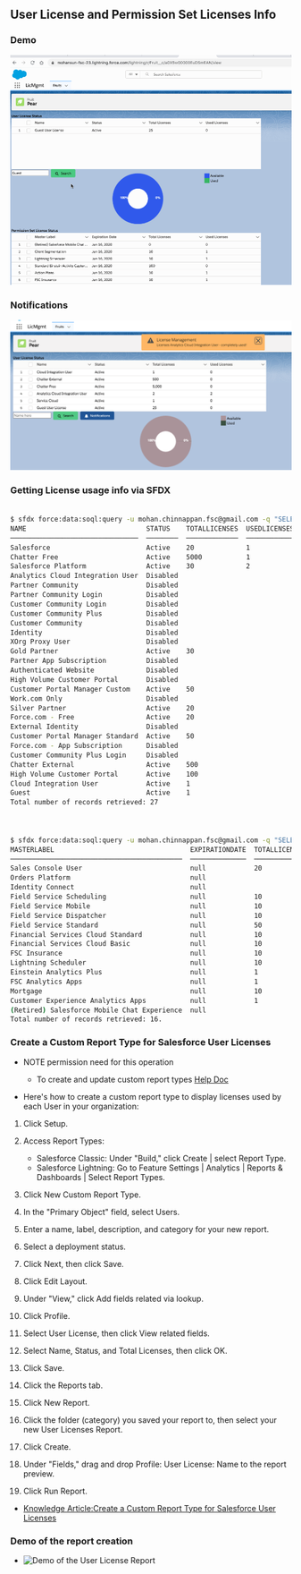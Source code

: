 ## User License and Permission Set Licenses Info

### Demo
![License Info with chart](img/lwc-licmgmt-1.gif)


### Notifications
![Lic Notification](img/lwc-lic-threshold-1.png)


### Getting License usage info via SFDX 
```bash

$ sfdx force:data:soql:query -u mohan.chinnappan.fsc@gmail.com -q "SELECT Name,Status,TotalLicenses,UsedLicenses FROM UserLicense"
NAME                              STATUS    TOTALLICENSES  USEDLICENSES
────────────────────────────────  ────────  ─────────────  ────────────
Salesforce                        Active    20             1
Chatter Free                      Active    5000           1
Salesforce Platform               Active    30             2
Analytics Cloud Integration User  Disabled
Partner Community                 Disabled
Partner Community Login           Disabled
Customer Community Login          Disabled
Customer Community Plus           Disabled
Customer Community                Disabled
Identity                          Disabled
XOrg Proxy User                   Disabled
Gold Partner                      Active    30
Partner App Subscription          Disabled
Authenticated Website             Disabled
High Volume Customer Portal       Disabled
Customer Portal Manager Custom    Active    50
Work.com Only                     Disabled
Silver Partner                    Active    20
Force.com - Free                  Active    20
External Identity                 Disabled
Customer Portal Manager Standard  Active    50
Force.com - App Subscription      Disabled
Customer Community Plus Login     Disabled
Chatter External                  Active    500
High Volume Customer Portal       Active    100
Cloud Integration User            Active    1
Guest                             Active    1
Total number of records retrieved: 27



$ sfdx force:data:soql:query -u mohan.chinnappan.fsc@gmail.com -q "SELECT MasterLabel, ExpirationDate,TotalLicenses, UsedLicenses FROM PermissionSetLicense"
MASTERLABEL                                  EXPIRATIONDATE  TOTALLICENSES  USEDLICENSES
───────────────────────────────────────────  ──────────────  ─────────────  ────────────
Sales Console User                           null            20
Orders Platform                              null
Identity Connect                             null
Field Service Scheduling                     null            10
Field Service Mobile                         null            10
Field Service Dispatcher                     null            10
Field Service Standard                       null            50
Financial Services Cloud Standard            null            10             1
Financial Services Cloud Basic               null            10             1
FSC Insurance                                null            10             1
Lightning Scheduler                          null            10
Einstein Analytics Plus                      null            1              1
FSC Analytics Apps                           null            1              1
Mortgage                                     null            10
Customer Experience Analytics Apps           null            1
(Retired) Salesforce Mobile Chat Experience  null
Total number of records retrieved: 16.


```

### Create a Custom Report Type for Salesforce User Licenses

- NOTE permission need for this operation
    - To create and update custom report types [Help Doc](https://help.salesforce.com/articleView?id=reports_defining_report_types.htm&type=5)

- Here's how to create a custom report type to display licenses used by each User in your organization:

1. Click Setup.
2. Access Report Types:

    - Salesforce Classic: Under "Build," click Create | select Report Type.
    - Salesforce Lightning: Go to Feature Settings | Analytics | Reports & Dashboards | Select Report Types.

3. Click New Custom Report Type.
4. In the "Primary Object" field, select Users.
5. Enter a name, label, description, and category for your new report.
6. Select a deployment status.
7. Click Next, then click Save.
8. Click Edit Layout.
9. Under "View," click Add fields related via lookup.
10. Click Profile.
11. Select User License, then click View related fields.
12. Select Name, Status, and Total Licenses, then click OK.
13. Click Save.
14. Click the Reports tab.
15. Click New Report.
16. Click the folder (category) you saved your report to, then select your new User Licenses Report.
17. Click Create.
18. Under "Fields," drag and drop Profile: User License: Name to the report preview.
19. Click Run Report.

- [Knowledge Article:Create a Custom Report Type for Salesforce User Licenses](https://help.salesforce.com/articleView?id=000337772&type=1&mode=1)


### Demo of the report creation
- ![Demo of the User License Report](img/user-lic-rpt-1.gif)




